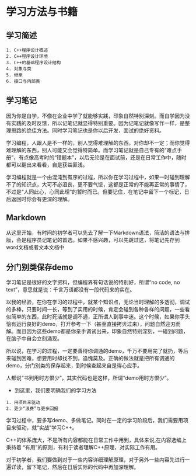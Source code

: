 # 学习方法与书籍

## 学习简述
```
1. C++程序设计概述
2. C++程序设计环境
3. C++的基础程序设计结构
4. 对象与类
5. 继承
6. 接口与内部类
```


## 学习笔记
因为你是自学，不像在企业中学了就能够实践，印象自然特别深刻。而自学因为没有实践的及时反馈，所以记笔记就显得特别重要。因为记笔记就像写作一样，是整理思路的绝佳方法。同时学习笔记也是你以后开发，面试的绝好资料。

学习编程，人跟人是不一样的，别人觉得难理解的东西，对你却不一定；而你觉得难理解的东西，别人可能又会觉得特简单。而学习笔记就是自己专有的“难点手册”，有点像高考时的“错题本”，以后无论是在面试前，还是在日常工作中，随时都可以翻出来看看，自是获益匪浅。

学习编程就是一个由混沌到有序的过程，所以你在学习过程中，如果一时碰到理解不了的知识点，大可不必沮丧，更不要气馁，这都是正常的不能再正常的事情了，不过是“人同此心，心同此理”的暂时而已。但要记住，在笔记中留下一个标记，日后返回时你会有更深的理解。
## Markdown
从这里开始，有时间的初学者可以先去了解一下Markdown语法，简洁的语法与排版，会是程序员记笔记的首选。如果不感兴趣，可以先跳过这，将笔记先存到word文档或者文本文档中

## 分门别类保存demo
学习笔记是很好的文字资料，但编程界有句话说的特别好，所谓“no code, no text”，意思就是说：千言万语都没有一段代码来的实在。

以我的经验，在你在学习的过程中，就某个知识点，无论当时理解的多透彻，调试的多棒，只要时间一长，等到了实用的时候，肯定会碰到各种各样的问题，一些看似简单的东西，此时死活就是调不通，正所谓人到事中迷。这个时候，如果你手头恰有运行良好的demo，打开参考一下（甚至直接拷贝过来），问题自然迎刃而解。而且因为这些demo都是你亲手调试出来，印象自然特别深刻，一碰到问题，在脑子中自会立刻涌现。

所以说，在学习的过程，一定要善待你调通的demo，千万不要用完了就扔，等后来碰到困难，想要用时却找不到，追愧莫及。正确的做法就是把所有调通的demo，分门别类的保存起来，到时候查起来自是得心应手。

人都说“书到用时方恨少”，其实代码也是这样，所谓“demo用时方恨少”。


* 到这里，我们要明确我们的学习方法
```
1. 用项目来驱动
2. 更少“浪费”与更多回报
```

学习过程中，要多写demo、多做笔记。同时在一定的学习阶段后，我们需要用项目来驱动，就“实战”学习C++。

C++的体系庞大，不是所有内容都能在日常工作中用到，具体来说,在内容选编上秉持着 “有用”的原则，有利于读者理解C++原理，对实际工作有用。

对于初学者，我们要做到对于一些内容详细理解原理，对于另外一些内容先进行一遍详读，留下笔记，然后在日后实际的代码中再加深理解。


